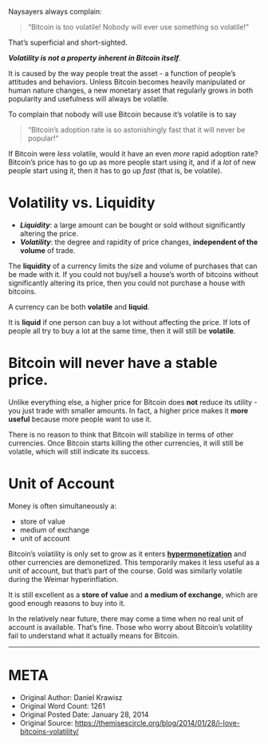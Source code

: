 Naysayers always complain:
> “Bitcoin is too volatile! Nobody will ever use something so volatile!” 

That’s superficial and short-sighted.

***Volatility is not a property inherent in Bitcoin itself***.

It is caused by the way people treat the asset - a function of people’s attitudes and behaviors. Unless Bitcoin becomes heavily manipulated or human nature changes, a new monetary asset that regularly grows in both popularity and usefulness will always be volatile.

To complain that nobody will use Bitcoin because it’s volatile is to say
> “Bitcoin’s adoption rate is so astonishingly fast that it will never be popular!“

If Bitcoin were _less_ volatile, would it have an even _more_ rapid adoption rate?
Bitcoin’s price has to go up as more people start using it, and if a _lot_ of new people start using it, then it has to go up _fast_ (that is, be volatile).

# Volatility vs. Liquidity

- ***Liquidity***: a large amount can be bought or sold without significantly altering the price.
- ***Volatility***: the degree and rapidity of price changes, **independent of the volume** of trade.

The **liquidity** of a currency limits the size and volume of purchases that can be made with it. If you could not buy/sell a house’s worth of bitcoins without significantly altering its price, then you could not purchase a house with bitcoins.

A currency can be both **volatile** and **liquid**.

It is **liquid** if one person can buy a lot without affecting the price.
If lots of people all try to buy a lot at the same time, then it will still be **volatile**.

# Bitcoin will never have a stable price.

Unlike everything else, a higher price for Bitcoin does **not** reduce its utility - you just trade with smaller amounts.
In fact, a higher price makes it **more useful** because more people want to use it.

There is no reason to think that Bitcoin will stabilize in terms of other currencies. Once Bitcoin starts killing the other currencies, it will still be volatile, which will still indicate its success.

# Unit of Account

Money is often simultaneously a:
- store of value
- medium of exchange
- unit of account

Bitcoin’s volatility is only set to grow as it enters 
**[hypermonetization](https://www.2minutebitcoin.org/blog/bitcoin-hypermonetization-bubble-talk-2013)** and other currencies are demonetized. This temporarily makes it less useful as a unit of account, but that’s part of the course. Gold was similarly volatile during the Weimar hyperinflation.


It is still excellent as a **store of value** and **a medium of exchange**, which are good enough reasons to buy into it. 

In the relatively near future, there may come a time when no real unit of account is available. That’s fine.
Those who worry about Bitcoin’s volatility fail to understand what it actually means for Bitcoin.

----------------------------------------------------------------------

# META
- Original Author: Daniel Krawisz
- Original Word Count: 1261
- Original Posted Date: January 28, 2014
- Original Source: https://themisescircle.org/blog/2014/01/28/i-love-bitcoins-volatility/

